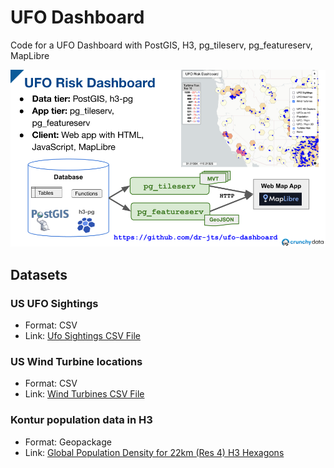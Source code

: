 #  UFO Dashboard
Code for a UFO Dashboard with PostGIS, H3, pg_tileserv, pg_featureserv, MapLibre

![](ufo_risk_dashboard.png)

## Datasets

### US UFO Sightings

* Format: CSV
* Link: [Ufo Sightings CSV File](https://corgis-edu.github.io/corgis/csv/ufo_sightings/)

### US Wind Turbine locations

* Format: CSV
* Link: [Wind Turbines CSV File](https://corgis-edu.github.io/corgis/csv/wind_turbines/)

### Kontur population data in H3

* Format: Geopackage
* Link: [Global Population Density for 22km (Res 4) H3 Hexagons](https://data.humdata.org/dataset/kontur-population-dataset-22km)



